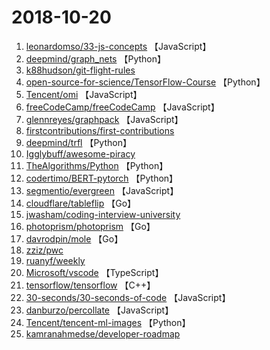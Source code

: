 # 2018-10-20

1. [leonardomso/33-js-concepts](https://github.com/leonardomso/33-js-concepts) 【JavaScript】
2. [deepmind/graph_nets](https://github.com/deepmind/graph_nets) 【Python】
3. [k88hudson/git-flight-rules](https://github.com/k88hudson/git-flight-rules) 
4. [open-source-for-science/TensorFlow-Course](https://github.com/open-source-for-science/TensorFlow-Course) 【Python】
5. [Tencent/omi](https://github.com/Tencent/omi) 【JavaScript】
6. [freeCodeCamp/freeCodeCamp](https://github.com/freeCodeCamp/freeCodeCamp) 【JavaScript】
7. [glennreyes/graphpack](https://github.com/glennreyes/graphpack) 【JavaScript】
8. [firstcontributions/first-contributions](https://github.com/firstcontributions/first-contributions) 
9. [deepmind/trfl](https://github.com/deepmind/trfl) 【Python】
10. [Igglybuff/awesome-piracy](https://github.com/Igglybuff/awesome-piracy) 
11. [TheAlgorithms/Python](https://github.com/TheAlgorithms/Python) 【Python】
12. [codertimo/BERT-pytorch](https://github.com/codertimo/BERT-pytorch) 【Python】
13. [segmentio/evergreen](https://github.com/segmentio/evergreen) 【JavaScript】
14. [cloudflare/tableflip](https://github.com/cloudflare/tableflip) 【Go】
15. [jwasham/coding-interview-university](https://github.com/jwasham/coding-interview-university) 
16. [photoprism/photoprism](https://github.com/photoprism/photoprism) 【Go】
17. [davrodpin/mole](https://github.com/davrodpin/mole) 【Go】
18. [zziz/pwc](https://github.com/zziz/pwc) 
19. [ruanyf/weekly](https://github.com/ruanyf/weekly) 
20. [Microsoft/vscode](https://github.com/Microsoft/vscode) 【TypeScript】
21. [tensorflow/tensorflow](https://github.com/tensorflow/tensorflow) 【C++】
22. [30-seconds/30-seconds-of-code](https://github.com/30-seconds/30-seconds-of-code) 【JavaScript】
23. [danburzo/percollate](https://github.com/danburzo/percollate) 【JavaScript】
24. [Tencent/tencent-ml-images](https://github.com/Tencent/tencent-ml-images) 【Python】
25. [kamranahmedse/developer-roadmap](https://github.com/kamranahmedse/developer-roadmap) 
